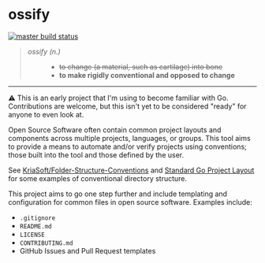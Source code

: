 # ossify

[![master build status](https://img.shields.io/gitlab/pipeline/jimschubert/ossify.svg?label=master&style=flat-square "GitLab CI Build Status")](https://gitlab.com/jimschubert/ossify/pipelines)

<blockquote>
<dl>
<dt><em>ossify (n.)</em></dt>
<dd>
    <ul>
    <li><s>to change (a material, such as cartilage) into bone</s></li>
    <li><strong>to make rigidly conventional and opposed to change</strong></li>
    </ul>
</dd>
</dl>
</blockquote>

---

:warning: This is an early project that I'm using to become familiar with Go. Contributions are welcome, but this isn't yet to be considered "ready" for anyone to even look at.

Open Source Software often contain common project layouts and components across multiple projects, languages, or groups.
This tool aims to provide a means to automate and/or verify projects using conventions; those built into the tool and those defined by the user.

See [KriaSoft/Folder-Structure-Conventions](https://github.com/KriaSoft/Folder-Structure-Conventions) and [Standard Go Project Layout](https://github.com/golang-standards/project-layout) for some examples of conventional directory structure.

This project aims to go one step further and include templating and configuration for common files in open source software. Examples include:

* `.gitignore`
* `README.md`
* `LICENSE`
* `CONTRIBUTING.md`
* GitHub Issues and Pull Request templates

